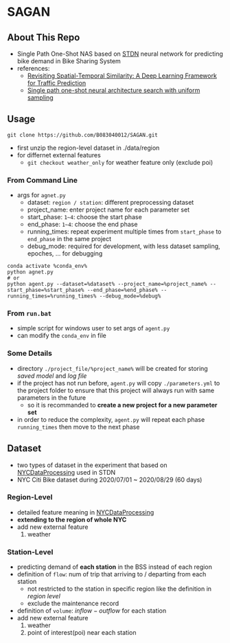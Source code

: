 # SAGAN

## About This Repo

* Single Path One-Shot NAS based on [STDN](https://github.com/tangxianfeng/STDN) neural network for predicting bike demand in Bike Sharing System
* references:
    * [Revisiting Spatial-Temporal Similarity: A Deep Learning Framework for Traffic Prediction](https://arxiv.org/abs/1803.01254)
    * [Single path one-shot neural architecture search with uniform sampling](https://link.springer.com/chapter/10.1007/978-3-030-58517-4_32)

## Usage

```
git clone https://github.com/B083040012/SAGAN.git
```
* first unzip the region-level dataset in ./data/region
* for differnet external features
    * `git checkout weather_only` for weather feature only (exclude poi)

### From Command Line

* args for `agnet.py`
    * dataset: `region / station`: different preprocessing dataset
    * project_name: enter project name for each parameter set
    * start_phase: `1~4`: choose the start phase
    * end_phase: `1~4`: choose the end phase
    * running_times: repeat experiment multiple times from `start_phase` to `end_phase` in the same project
    * debug_mode: required for development, with less dataset sampling, epoches, ... for debugging
```
conda activate %conda_env%
python agnet.py
# or
python agent.py --dataset=%dataset% --project_name=%project_name% --start_phase=%start_phase% --end_phase=%end_phase% --running_times=%running_times% --debug_mode=%debug%
```

### From `run.bat`

* simple script for windows user  to set args of `agent.py`
* can modify the `conda_env` in file

### Some Details

* directory `./project_file/%project_name%` will be created for storing *saved model* and *log file*
* if the project has not run before, `agent.py` will copy `./parameters.yml` to the project folder to ensure that this project will always run with same parameters in the future
    * so it is recommanded to **create a new project for a new parameter set**
* in order to reduce the complexity, `agent.py` will repeat each phase `running_times` then move to the next phase

## Dataset

* two types of dataset in the experiment that based on [NYCDataProcessing](https://github.com/lynnpepin/NYCDatasetProcessing) used in STDN
* NYC Citi Bike dataset during 2020/07/01 ~ 2020/08/29 (60 days)

### Region-Level

* detailed feature meaning in [NYCDataProcessing](https://github.com/lynnpepin/NYCDatasetProcessing)
* **extending to the region of whole NYC**
* add new external feature
    1. weather

### Station-Level

* predicting demand of **each station** in the BSS instead of each region
* definition of `flow`: num of trip that arriving to / departing from each station
    * not restricted to the station in specific region like the definition in *region level*
    * exclude the maintenance record
* definition of `volume`: $inflow - outflow$ for each station
* add new external feature
    1. weather
    2. point of interest(poi) near each station